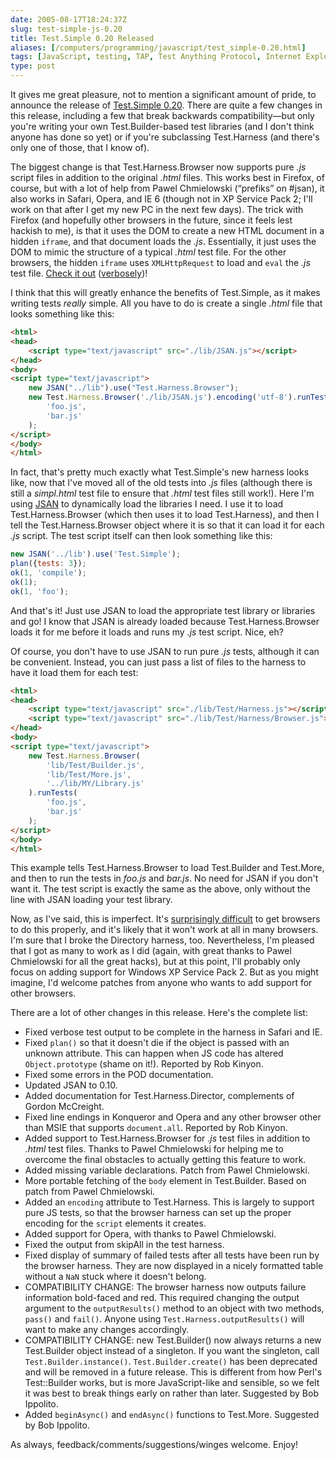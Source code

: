 ```yaml
--- 
date: 2005-08-17T18:24:37Z
slug: test-simple-js-0.20
title: Test.Simple 0.20 Released
aliases: [/computers/programming/javascript/test_simple-0.20.html]
tags: [JavaScript, testing, TAP, Test Anything Protocol, Internet Explorer, Safari, Firefox, Opera]
type: post
---
```


It gives me great pleasure, not to mention a significant amount of pride, to
announce the release of [Test.Simple 0.20]. There are quite a few changes in
this release, including a few that break backwards compatibility—but only you're
writing your own Test.Builder-based test libraries (and I don't think anyone has
done so yet) or if you're subclassing Test.Harness (and there's only one of
those, that I know of).

The biggest change is that Test.Harness.Browser now supports pure *.js* script
files in addition to the original *.html* files. This works best in Firefox, of
course, but with a lot of help from Pawel Chmielowski (“prefiks” on \#jsan), it
also works in Safari, Opera, and IE 6 (though not in XP Service Pack 2; I'll
work on that after I get my new PC in the next few days). The trick with Firefox
(and hopefully other browsers in the future, since it feels lest hackish to me),
is that it uses the DOM to create a new HTML document in a hidden `iframe`, and
that document loads the *.js*. Essentially, it just uses the DOM to mimic the
structure of a typical *.html* test file. For the other browsers, the hidden
`iframe` uses `XMLHttpRequest` to load and `eval` the *.js* test file. [Check it
out] ([verbosely])!

I think that this will greatly enhance the benefits of Test.Simple, as it makes
writing tests *really* simple. All you have to do is create a single *.html*
file that looks something like this:

``` html
<html>
<head>
    <script type="text/javascript" src="./lib/JSAN.js"></script>
</head>
<body>
<script type="text/javascript">
    new JSAN("../lib").use("Test.Harness.Browser");
    new Test.Harness.Browser('./lib/JSAN.js').encoding('utf-8').runTests(
        'foo.js',
        'bar.js'
    );
</script>
</body>
</html>
```

In fact, that's pretty much exactly what Test.Simple's new harness looks like,
now that I've moved all of the old tests into *.js* files (although there is
still a *simpl.html* test file to ensure that *.html* test files still work!).
Here I'm using [JSAN] to dynamically load the libraries I need. I use it to load
Test.Harness.Browser (which then uses it to load Test.Harness), and then I tell
the Test.Harness.Browser object where it is so that it can load it for each
*.js* script. The test script itself can then look something like this:

``` js
new JSAN('../lib').use('Test.Simple');
plan({tests: 3});
ok(1, 'compile');
ok(1);
ok(1, 'foo');
```

And that's it! Just use JSAN to load the appropriate test library or libraries
and go! I know that JSAN is already loaded because Test.Harness.Browser loads it
for me before it loads and runs my *.js* test script. Nice, eh?

Of course, you don't have to use JSAN to run pure *.js* tests, although it can
be convenient. Instead, you can just pass a list of files to the harness to have
it load them for each test:

``` html
<html>
<head>
    <script type="text/javascript" src="./lib/Test/Harness.js"></script>
    <script type="text/javascript" src="./lib/Test/Harness/Browser.js"></script>
</head>
<body>
<script type="text/javascript">
    new Test.Harness.Browser(
        'lib/Test/Builder.js',
        'lib/Test/More.js',
        '../lib/MY/Library.js'
    ).runTests(
        'foo.js',
        'bar.js'
    );
</script>
</body>
</html>
```

This example tells Test.Harness.Browser to load Test.Builder and Test.More, and
then to run the tests in *foo.js* and *bar.js*. No need for JSAN if you don't
want it. The test script is exactly the same as the above, only without the line
with JSAN loading your test library.

Now, as I've said, this is imperfect. It's [surprisingly difficult] to get
browsers to do this properly, and it's likely that it won't work at all in many
browsers. I'm sure that I broke the Directory harness, too. Nevertheless, I'm
pleased that I got as many to work as I did (again, with great thanks to Pawel
Chmielowski for all the great hacks), but at this point, I'll probably only
focus on adding support for Windows XP Service Pack 2. But as you might imagine,
I'd welcome patches from anyone who wants to add support for other browsers.

There are a lot of other changes in this release. Here's the complete list:

-   Fixed verbose test output to be complete in the harness in Safari and IE.
-   Fixed `plan()` so that it doesn't die if the object is passed with an
    unknown attribute. This can happen when JS code has altered
    `Object.prototype` (shame on it!). Reported by Rob Kinyon.
-   Fixed some errors in the POD documentation.
-   Updated JSAN to 0.10.
-   Added documentation for Test.Harness.Director, complements of Gordon
    McCreight.
-   Fixed line endings in Konqueror and Opera and any other browser other than
    MSIE that supports `document.all`. Reported by Rob Kinyon.
-   Added support to Test.Harness.Browser for *.js* test files in addition to
    *.html* test files. Thanks to Pawel Chmielowski for helping me to overcome
    the final obstacles to actually getting this feature to work.
-   Added missing variable declarations. Patch from Pawel Chmielowski.
-   More portable fetching of the `body` element in Test.Builder. Based on patch
    from Pawel Chmielowski.
-   Added an `encoding` attribute to Test.Harness. This is largely to support
    pure JS tests, so that the browser harness can set up the proper encoding
    for the `script` elements it creates.
-   Added support for Opera, with thanks to Pawel Chmielowski.
-   Fixed the output from skipAll in the test harness.
-   Fixed display of summary of failed tests after all tests have been run by
    the browser harness. They are now displayed in a nicely formatted table
    without a `NaN` stuck where it doesn't belong.
-   COMPATIBILITY CHANGE: The browser harness now outputs failure information
    bold-faced and red. This required changing the output argument to the
    `outputResults()` method to an object with two methods, `pass()` and
    `fail()`. Anyone using `Test.Harness.outputResults()` will want to make any
    changes accordingly.
-   COMPATIBILITY CHANGE: new Test.Builder() now always returns a new
    Test.Builder object instead of a singleton. If you want the singleton, call
    `Test.Builder.instance()`. `Test.Builder.create()` has been deprecated and
    will be removed in a future release. This is different from how Perl's
    Test::Builder works, but is more JavaScript-like and sensible, so we felt it
    was best to break things early on rather than later. Suggested by Bob
    Ippolito.
-   Added `beginAsync()` and `endAsync()` functions to Test.More. Suggested by
    Bob Ippolito.

As always, feedback/comments/suggestions/winges welcome. Enjoy!

  [Test.Simple 0.20]: http://www.openjsan.org/doc/t/th/theory/Test/Simple/0.20/index.html
    "Download Test.Simple 0.20 from JSAN"
  [Check it out]: http://www.openjsan.org/src/t/th/theory/Test.Simple-0.20/tests/index.html
    "Run the Test.Simple test harness now!"
  [verbosely]: http://www.openjsan.org/src/t/th/theory/Test.Simple-0.20/tests/index.html?verbose=1
    "Run the Test.Simple test harness verbosely!"
  [JSAN]: http://www.openjsan.org/doc/c/cw/cwest/JSAN/
    "Download JSAN and start using JavaScript Libraries!"
  [surprisingly difficult]: /programming/javascript/need_js_genius.html
    "Plea for Help from JavaScript Geniuses"
